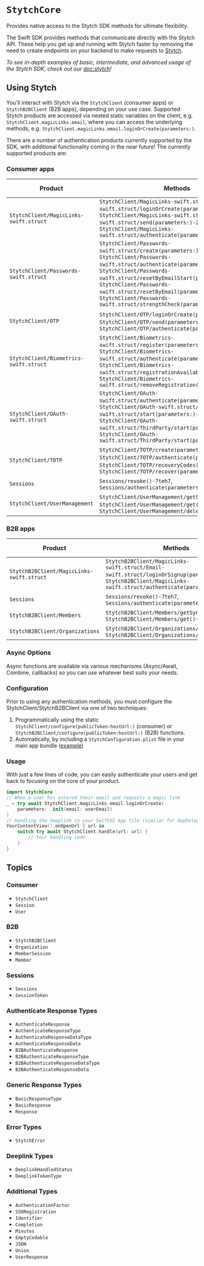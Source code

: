 #  ``StytchCore``

Provides native access to the Stytch SDK methods for ultimate flexibility.

The Swift SDK provides methods that communicate directly with the Stytch API. These help you get up and running with Stytch faster by removing the need to create endpoints on your backend to make requests to [Stytch](https://stytch.com).

_To see in-depth examples of basic, intermediate, and advanced usage of the Stytch SDK, check out our <doc:stytch>!_

## Using Stytch

You'll interact with Stytch via the ``StytchClient`` (consumer apps) or ``StytchB2BClient`` (B2B apps), depending on your use case. Supported Stytch products are accessed via nested static variables on the client, e.g. `StytchClient.magicLinks.email`, where you can access the underlying methods, e.g. `StytchClient.magicLinks.email.loginOrCreate(parameters:)`.

There are a number of authentication products currently supported by the SDK, with additional functionality coming in the near future! The currently supported products are:

### Consumer apps

Product | Methods | Delivery mechanisms
--- | --- | ---
``StytchClient/MagicLinks-swift.struct`` | ``StytchClient/MagicLinks-swift.struct/Email-swift.struct/loginOrCreate(parameters:)-9n8i5``, ``StytchClient/MagicLinks-swift.struct/Email-swift.struct/send(parameters:)-2i2l1``, ``StytchClient/MagicLinks-swift.struct/authenticate(parameters:)-27v6k`` | Email 
``StytchClient/Passwords-swift.struct`` | ``StytchClient/Passwords-swift.struct/create(parameters:)-3gtlz``, ``StytchClient/Passwords-swift.struct/authenticate(parameters:)-9xbzg``, ``StytchClient/Passwords-swift.struct/resetByEmailStart(parameters:)-4xpf9``, ``StytchClient/Passwords-swift.struct/resetByEmail(parameters:)-79mm8``, ``StytchClient/Passwords-swift.struct/strengthCheck(parameters:)-1d3s7`` | Email (resets)
``StytchClient/OTP`` | ``StytchClient/OTP/loginOrCreate(parameters:)-c61b``, ``StytchClient/OTP/send(parameters:)-3xcc9``, ``StytchClient/OTP/authenticate(parameters:)-5ums0`` | SMS, WhatsApp, Email
``StytchClient/Biometrics-swift.struct`` | ``StytchClient/Biometrics-swift.struct/register(parameters:)-m8w7``, ``StytchClient/Biometrics-swift.struct/authenticate(parameters:)-8ycmb``, ``StytchClient/Biometrics-swift.struct/registrationAvailable``, ``StytchClient/Biometrics-swift.struct/removeRegistration()-7a8j9`` | N/A
``StytchClient/OAuth-swift.struct`` | ``StytchClient/OAuth-swift.struct/authenticate(parameters:)-3tjwd``, ``StytchClient/OAuth-swift.struct/Apple-swift.struct/start(parameters:)-7rkef``, ``StytchClient/OAuth-swift.struct/ThirdParty/start(parameters:)-239i4``, ``StytchClient/OAuth-swift.struct/ThirdParty/start(parameters:)-p3l8`` | N/A
``StytchClient/TOTP`` | ``StytchClient/TOTP/create(parameters:)-437r4``, ``StytchClient/TOTP/authenticate(parameters:)-2ck6w``, ``StytchClient/TOTP/recoveryCodes()-mbxc``, ``StytchClient/TOTP/recover(parameters:)-9swfk`` | N/A
``Sessions`` | ``Sessions/revoke()-7teh7``, ``Sessions/authenticate(parameters:)-7gegg`` | N/A
``StytchClient/UserManagement`` | ``StytchClient/UserManagement/getSync()``, ``StytchClient/UserManagement/get()-57gt5``, ``StytchClient/UserManagement/deleteFactor(_:)-5nh6h`` | N/A

### B2B apps

Product | Methods | Delivery mechanisms
--- | --- | ---
``StytchB2BClient/MagicLinks-swift.struct`` | ``StytchB2BClient/MagicLinks-swift.struct/Email-swift.struct/loginOrSignup(parameters:)-6rrup``, ``StytchB2BClient/MagicLinks-swift.struct/authenticate(parameters:)-9bkrj`` | Email 
``Sessions`` | ``Sessions/revoke()-7teh7``, ``Sessions/authenticate(parameters:)-7gegg`` | N/A
``StytchB2BClient/Members`` | ``StytchB2BClient/Members/getSync()``, ``StytchB2BClient/Members/get()-7fdhf`` | N/A
``StytchB2BClient/Organizations`` | ``StytchB2BClient/Organizations/getSync()``, ``StytchB2BClient/Organizations/get()-2esfw`` | N/A

### Async Options

Async functions are available via various mechanisms (Async/Await, Combine, callbacks) so you can use whatever best suits your needs.

### Configuration

 Prior to using any authentication methods, you must configure the StytchClient/StytchB2BClient via one of two techniques:
1. Programmatically using the static ``StytchClient/configure(publicToken:hostUrl:)`` (consumer) or ``StytchB2BClient/configure(publicToken:hostUrl:)`` (B2B) functions.
1. Automatically, by including a `StytchConfiguration.plist` file in your main app bundle ([example](https://github.com/stytchauth/stytch-swift/blob/main/StytchDemo/Client/Shared/StytchConfiguration.plist))
 
### Usage

With just a few lines of code, you can easily authenticate your users and get back to focusing on the core of your product.
 
``` swift
import StytchCore
// When a user has entered their email and requests a magic link
_ = try await StytchClient.magicLinks.email.loginOrCreate(
    parameters: .init(email: userEmail)
)
// Handling the deeplink in your SwiftUI App file (similar for AppDelegate)
YourContentView().onOpenUrl { url in
    switch try await StytchClient.handle(url: url) {
        // Your handling code
    }
}
```

## Topics

### Consumer

- ``StytchClient``
- ``Session``
- ``User``

### B2B

- ``StytchB2BClient``
- ``Organization``
- ``MemberSession``
- ``Member``

### Sessions

- ``Sessions``
- ``SessionToken``

### Authenticate Response Types
- ``AuthenticateResponse``
- ``AuthenticateResponseType``
- ``AuthenticateResponseDataType``
- ``AuthenticateResponseData``
- ``B2BAuthenticateResponse``
- ``B2BAuthenticateResponseType``
- ``B2BAuthenticateResponseDataType``
- ``B2BAuthenticateResponseData``

### Generic Response Types

- ``BasicResponseType``
- ``BasicResponse``
- ``Response``

### Error Types
- ``StytchError``

### Deeplink Types

- ``DeeplinkHandledStatus``
- ``DeeplinkTokenType``

### Additional Types

- ``AuthenticationFactor``
- ``SSORegistration``
- ``Identifier``
- ``Completion``
- ``Minutes``
- ``EmptyCodable``
- ``JSON``
- ``Union``
- ``UserResponse``
